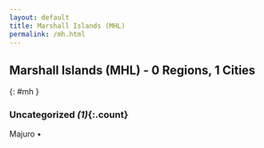 ```yaml
---
layout: default
title: Marshall Islands (MHL)
permalink: /mh.html
---
```



## Marshall Islands (MHL) - 0 Regions, 1 Cities
{: #mh }





### Uncategorized _(1)_{:.count}


Majuro  •


 
